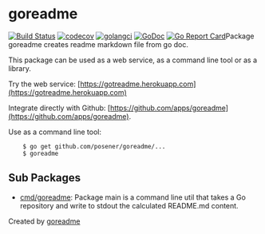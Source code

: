 # goreadme


[![Build Status](https://travis-ci.org/goreadme.svg?branch=master)](https://travis-ci.org/goreadme)
[![codecov](https://codecov.io/gh/goreadme/branch/master/graph/badge.svg)](https://codecov.io/gh/goreadme)
[![golangci](https://golangci.com/badges/github.com/goreadme.svg)](https://golangci.com/r/github.com/goreadme)
[![GoDoc](https://godoc.org/github.com/goreadme?status.svg)](http://godoc.org/github.com/goreadme)
[![Go Report Card](https://goreportcard.com/badge/github.com/goreadme)](https://goreportcard.com/report/github.com/goreadme)Package goreadme creates readme markdown file from go doc.

This package can be used as a web service, as a command line tool or as a library.

Try the web service: [https://gotreadme.herokuapp.com](https://gotreadme.herokuapp.com)

Integrate directly with Github: [https://github.com/apps/goreadme](https://github.com/apps/goreadme).

Use as a command line tool:

		$ go get github.com/posener/goreadme/...
		$ goreadme

## Sub Packages

* [cmd/goreadme](./cmd/goreadme): Package main is a command line util that takes a Go repository and write to stdout the calculated README.md content.

Created by [goreadme](https://github.com/apps/goreadme)
